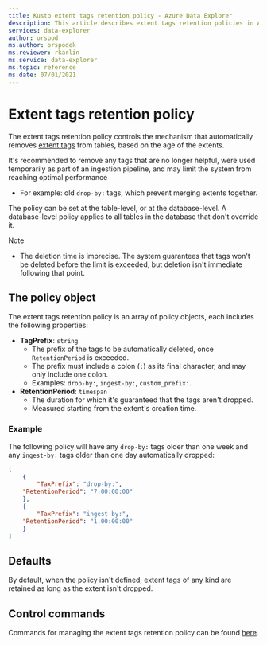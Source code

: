 ```yaml
---
title: Kusto extent tags retention policy - Azure Data Explorer
description: This article describes extent tags retention policies in Azure Data Explorer.
services: data-explorer
author: orspod
ms.author: orspodek
ms.reviewer: rkarlin
ms.service: data-explorer
ms.topic: reference
ms.date: 07/01/2021
---
```

# Extent tags retention policy

The extent tags retention policy controls the mechanism that automatically removes [extent tags](extents-overview.md#extent-tagging) from tables, based on the age of the extents.

It's recommended to remove any tags that are no longer helpful, were used temporarily as part of an ingestion pipeline, and may limit the system from reaching optimal performance
  * For example: old `drop-by:` tags, which prevent merging extents together.

The policy can be set at the table-level, or at the database-level. A database-level policy applies to all tables in the database that don't override it.

> [!NOTE]
> * The deletion time is imprecise. The system guarantees that tags won't be deleted before the limit is exceeded, but deletion isn't immediate following that point.

## The policy object

The extent tags retention policy is an array of policy objects, each includes the following properties:

* **TagPrefix**: `string`
    * The prefix of the tags to be automatically deleted, once `RetentionPeriod` is exceeded.
	* The prefix must include a colon (`:`) as its final character, and may only include one colon.
    * Examples: `drop-by:`, `ingest-by:`, `custom_prefix:`.
* **RetentionPeriod**: `timespan`
    * The duration for which it's guaranteed that the tags aren't dropped.
	* Measured starting from the extent's creation time.

### Example

The following policy will have any `drop-by:` tags older than one week and any `ingest-by:` tags older than one day automatically dropped:

```json
[
    {
    	"TaxPrefix": "drop-by:",
	"RetentionPeriod": "7.00:00:00"
    },
    {
    	"TaxPrefix": "ingest-by:",
	"RetentionPeriod": "1.00:00:00"
    }
]
```

## Defaults

By default, when the policy isn't defined, extent tags of any kind are retained as long as the extent isn't dropped.

## Control commands

Commands for managing the extent tags retention policy can be found [here](extent-tags-retention-policy.md).

